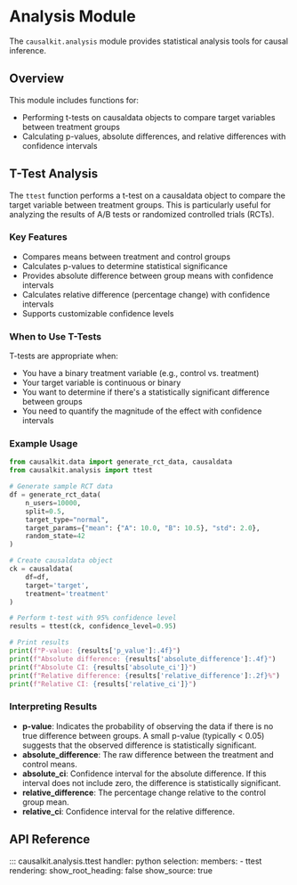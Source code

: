 # Analysis Module

The `causalkit.analysis` module provides statistical analysis tools for causal inference.

## Overview

This module includes functions for:

- Performing t-tests on causaldata objects to compare target variables between treatment groups
- Calculating p-values, absolute differences, and relative differences with confidence intervals

## T-Test Analysis

The `ttest` function performs a t-test on a causaldata object to compare the target variable between treatment groups. This is particularly useful for analyzing the results of A/B tests or randomized controlled trials (RCTs).

### Key Features

- Compares means between treatment and control groups
- Calculates p-values to determine statistical significance
- Provides absolute difference between group means with confidence intervals
- Calculates relative difference (percentage change) with confidence intervals
- Supports customizable confidence levels

### When to Use T-Tests

T-tests are appropriate when:

- You have a binary treatment variable (e.g., control vs. treatment)
- Your target variable is continuous or binary
- You want to determine if there's a statistically significant difference between groups
- You need to quantify the magnitude of the effect with confidence intervals

### Example Usage

```python
from causalkit.data import generate_rct_data, causaldata
from causalkit.analysis import ttest

# Generate sample RCT data
df = generate_rct_data(
    n_users=10000,
    split=0.5,
    target_type="normal",
    target_params={"mean": {"A": 10.0, "B": 10.5}, "std": 2.0},
    random_state=42
)

# Create causaldata object
ck = causaldata(
    df=df,
    target='target',
    treatment='treatment'
)

# Perform t-test with 95% confidence level
results = ttest(ck, confidence_level=0.95)

# Print results
print(f"P-value: {results['p_value']:.4f}")
print(f"Absolute difference: {results['absolute_difference']:.4f}")
print(f"Absolute CI: {results['absolute_ci']}")
print(f"Relative difference: {results['relative_difference']:.2f}%")
print(f"Relative CI: {results['relative_ci']}")
```

### Interpreting Results

- **p-value**: Indicates the probability of observing the data if there is no true difference between groups. A small p-value (typically < 0.05) suggests that the observed difference is statistically significant.
- **absolute_difference**: The raw difference between the treatment and control means.
- **absolute_ci**: Confidence interval for the absolute difference. If this interval does not include zero, the difference is statistically significant.
- **relative_difference**: The percentage change relative to the control group mean.
- **relative_ci**: Confidence interval for the relative difference.

## API Reference

::: causalkit.analysis.ttest
    handler: python
    selection:
      members:
        - ttest
    rendering:
      show_root_heading: false
      show_source: true